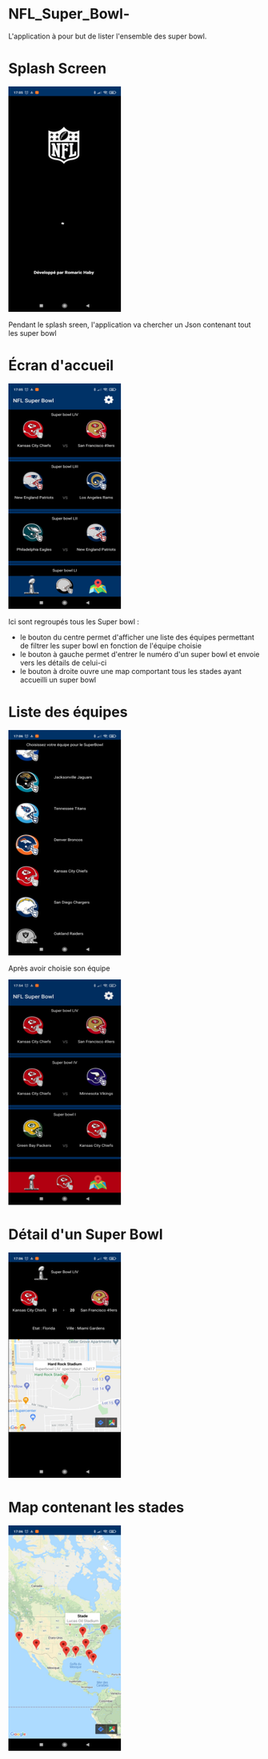 # NFL_Super_Bowl-

L'application à pour but de lister l'ensemble des super bowl.

# Splash Screen
<img src="https://github.com/RomaricHaby/NFL_Super_Bowl-/blob/main/Splash_screen.jpg?raw=true"  width="225" height="450">

Pendant le splash sreen, l'application va chercher un Json contenant tout les super bowl

# Écran d'accueil
<img src="https://github.com/RomaricHaby/NFL_Super_Bowl-/blob/main/main.jpg?raw=true" width="225" height="450">

Ici sont regroupés tous les Super bowl :
  - le bouton du centre permet d'afficher une liste des équipes permettant de filtrer les super bowl en fonction de l'équipe choisie
  - le bouton à gauche permet d'entrer le numéro d'un super bowl et envoie vers les détails de celui-ci
  - le bouton à droite ouvre une map comportant tous les stades ayant accueilli un super bowl

# Liste des équipes
<img src="https://github.com/RomaricHaby/NFL_Super_Bowl-/blob/main/listTeam.jpg?raw=true" width="225" height="450">

Après avoir choisie son équipe

<img src="https://github.com/RomaricHaby/NFL_Super_Bowl-/blob/main/filter.jpg?raw=true" width="225" height="450">

# Détail d'un Super Bowl
<img src="https://github.com/RomaricHaby/NFL_Super_Bowl-/blob/main/detail_superbowl.jpg?raw=true" width="225" height="450">

# Map contenant les stades
<img src="https://github.com/RomaricHaby/NFL_Super_Bowl-/blob/main/mapsStadium.jpg?raw=true" width="225" height="450">
